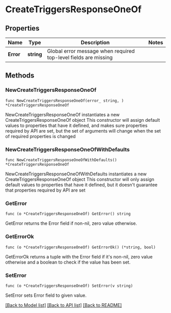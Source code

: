 # CreateTriggersResponseOneOf

## Properties

Name | Type | Description | Notes
------------ | ------------- | ------------- | -------------
**Error** | **string** | Global error message when required top-level fields are missing | 

## Methods

### NewCreateTriggersResponseOneOf

`func NewCreateTriggersResponseOneOf(error_ string, ) *CreateTriggersResponseOneOf`

NewCreateTriggersResponseOneOf instantiates a new CreateTriggersResponseOneOf object
This constructor will assign default values to properties that have it defined,
and makes sure properties required by API are set, but the set of arguments
will change when the set of required properties is changed

### NewCreateTriggersResponseOneOfWithDefaults

`func NewCreateTriggersResponseOneOfWithDefaults() *CreateTriggersResponseOneOf`

NewCreateTriggersResponseOneOfWithDefaults instantiates a new CreateTriggersResponseOneOf object
This constructor will only assign default values to properties that have it defined,
but it doesn't guarantee that properties required by API are set

### GetError

`func (o *CreateTriggersResponseOneOf) GetError() string`

GetError returns the Error field if non-nil, zero value otherwise.

### GetErrorOk

`func (o *CreateTriggersResponseOneOf) GetErrorOk() (*string, bool)`

GetErrorOk returns a tuple with the Error field if it's non-nil, zero value otherwise
and a boolean to check if the value has been set.

### SetError

`func (o *CreateTriggersResponseOneOf) SetError(v string)`

SetError sets Error field to given value.



[[Back to Model list]](../README.md#documentation-for-models) [[Back to API list]](../README.md#documentation-for-api-endpoints) [[Back to README]](../README.md)


